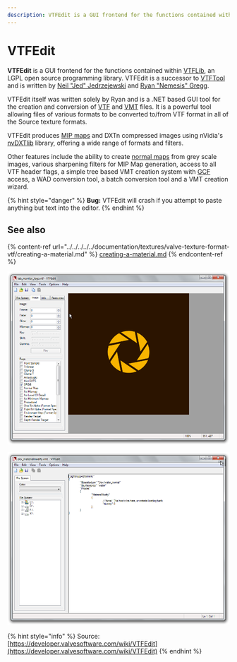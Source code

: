 ```yaml
---
description: VTFEdit is a GUI frontend for the functions contained within VTFLib
---
```


# VTFEdit

**VTFEdit** is a GUI frontend for the functions contained within [VTFLib](https://developer.valvesoftware.com/wiki/VTFLib), an LGPL open source programming library. VTFEdit is a successor to [VTFTool](https://developer.valvesoftware.com/wiki/VTFTool) and is written by [Neil "Jed" Jedrzejewski](https://developer.valvesoftware.com/wiki/User:Wunderboy) and [Ryan "Nemesis" Gregg](https://developer.valvesoftware.com/wiki/User:Nem).

VTFEdit itself was written solely by Ryan and is a .NET based GUI tool for the creation and conversion of [VTF](https://developer.valvesoftware.com/wiki/VTF) and [VMT](https://developer.valvesoftware.com/wiki/VMT) files. It is a powerful tool allowing files of various formats to be converted to/from VTF format in all of the Source texture formats.

VTFEdit produces [MIP maps](https://developer.valvesoftware.com/wiki/MIP\_Mapping) and DXTn compressed images using nVidia's [nvDXTlib](http://developer.nvidia.com/object/dds\_utilities.html) library, offering a wide range of formats and filters.

Other features include the ability to create [normal maps](https://developer.valvesoftware.com/wiki/Normal\_Maps) from grey scale images, various sharpening filters for MIP Map generation, access to all VTF header flags, a simple tree based VMT creation system with [GCF](https://developer.valvesoftware.com/wiki/GCF) access, a WAD conversion tool, a batch conversion tool and a VMT creation wizard.

{% hint style="danger" %}
**Bug:** VTFEdit will crash if you attempt to paste anything but text into the editor.
{% endhint %}

## See also

{% content-ref url="../../../../../documentation/textures/valve-texture-format-vtf/creating-a-material.md" %}
[creating-a-material.md](../../../../../documentation/textures/valve-texture-format-vtf/creating-a-material.md)
{% endcontent-ref %}

![](../../../../../.gitbook/assets/Vtfedit1.png)

![](../../../../../.gitbook/assets/Vtfedit2.png)

{% hint style="info" %}
Source: [https://developer.valvesoftware.com/wiki/VTFEdit](https://developer.valvesoftware.com/wiki/VTFEdit)
{% endhint %}
